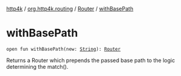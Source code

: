 [http4k](../../index.md) / [org.http4k.routing](../index.md) / [Router](index.md) / [withBasePath](./with-base-path.md)

# withBasePath

`open fun withBasePath(new: `[`String`](https://kotlinlang.org/api/latest/jvm/stdlib/kotlin/-string/index.html)`): `[`Router`](index.md)

Returns a Router which prepends the passed base path to the logic determining the match().

